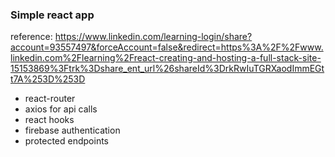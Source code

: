 ### Simple react app

reference: https://www.linkedin.com/learning-login/share?account=93557497&forceAccount=false&redirect=https%3A%2F%2Fwww.linkedin.com%2Flearning%2Freact-creating-and-hosting-a-full-stack-site-15153869%3Ftrk%3Dshare_ent_url%26shareId%3DrkRwIuTGRXaodImmEGtt7A%253D%253D

- react-router
- axios for api calls
- react hooks
- firebase authentication
- protected endpoints
